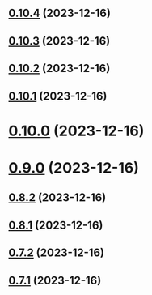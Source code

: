 ## [0.10.4](https://github.com/yeager-eren/rango-client/compare/signer-ton@0.10.3...signer-ton@0.10.4) (2023-12-16)



## [0.10.3](https://github.com/yeager-eren/rango-client/compare/signer-ton@0.10.2...signer-ton@0.10.3) (2023-12-16)



## [0.10.2](https://github.com/yeager-eren/rango-client/compare/signer-ton@0.10.1...signer-ton@0.10.2) (2023-12-16)



## [0.10.1](https://github.com/yeager-eren/rango-client/compare/signer-ton@0.10.0...signer-ton@0.10.1) (2023-12-16)



# [0.10.0](https://github.com/yeager-eren/rango-client/compare/signer-ton@0.9.0...signer-ton@0.10.0) (2023-12-16)



# [0.9.0](https://github.com/yeager-eren/rango-client/compare/signer-ton@0.8.2...signer-ton@0.9.0) (2023-12-16)



## [0.8.2](https://github.com/yeager-eren/rango-client/compare/signer-ton@0.8.1...signer-ton@0.8.2) (2023-12-16)



## [0.8.1](https://github.com/yeager-eren/rango-client/compare/signer-ton@0.7.2...signer-ton@0.8.1) (2023-12-16)



## [0.7.2](https://github.com/yeager-eren/rango-client/compare/signer-ton@0.7.1-next.67...signer-ton@0.7.2) (2023-12-16)



## [0.7.1](https://github.com/yeager-eren/rango-client/compare/signer-ton@0.8.0...signer-ton@0.7.1) (2023-12-16)



